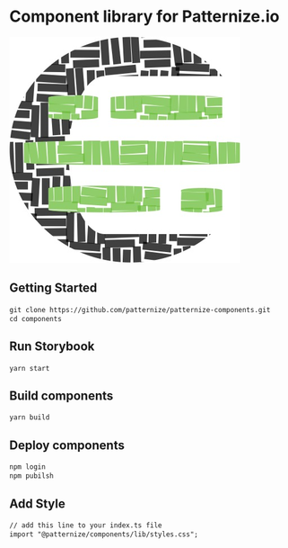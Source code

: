 # Component library for Patternize.io

![](./img/logo-components.jpg)

## Getting Started

```
git clone https://github.com/patternize/patternize-components.git
cd components
```

## Run Storybook

```
yarn start
```

## Build components

```
yarn build
```

## Deploy components

```
npm login
npm pubilsh
```

## Add Style

```
// add this line to your index.ts file
import "@patternize/components/lib/styles.css";
```
